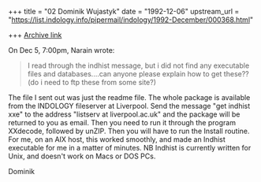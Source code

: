 +++
title = "02 Dominik Wujastyk"
date = "1992-12-06"
upstream_url = "https://list.indology.info/pipermail/indology/1992-December/000368.html"

+++
[Archive link](https://list.indology.info/pipermail/indology/1992-December/000368.html)


On Dec 5,  7:00pm, Narain wrote:

> I read through the indhist message, but i did not find any executable
> files and databases....can anyone please explain how to get these??(do i
> need to ftp these from some site?)

The file I sent out was just the readme file.  The whole package is available
from the INDOLOGY fileserver at Liverpool.  Send the message
"get indhist xxe" to the address "listserv at liverpool.ac.uk" and the
package will be returned to you as email.  Then you need to run
it through the program XXdecode, followed by unZIP.  Then you
will have to run the Install routine.  For me, on an AIX host,
this worked smoothly, and made an Indhist executable for me in a
matter of minutes.  NB  Indhist is currently written for Unix, and
doesn't work on Macs or DOS PCs.

Dominik




